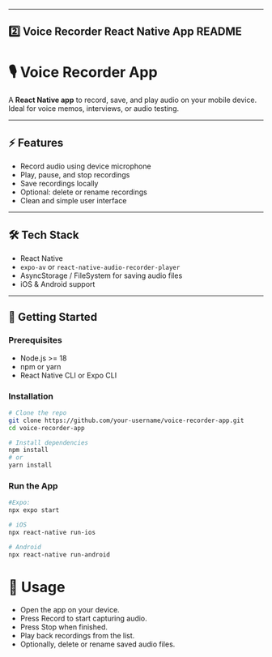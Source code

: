 
---

## 2️⃣ **Voice Recorder React Native App README**


# 🎙️ Voice Recorder App

A **React Native app** to record, save, and play audio on your mobile device. Ideal for voice memos, interviews, or audio testing.

---

## ⚡ Features

- Record audio using device microphone  
- Play, pause, and stop recordings  
- Save recordings locally  
- Optional: delete or rename recordings  
- Clean and simple user interface  

---

## 🛠 Tech Stack

- React Native  
- `expo-av` or `react-native-audio-recorder-player`  
- AsyncStorage / FileSystem for saving audio files  
- iOS & Android support  

---

## 🚀 Getting Started

### Prerequisites

- Node.js >= 18  
- npm or yarn  
- React Native CLI or Expo CLI  

### Installation

```bash
# Clone the repo
git clone https://github.com/your-username/voice-recorder-app.git
cd voice-recorder-app

# Install dependencies
npm install
# or
yarn install
```

### Run the App
```bash
#Expo:
npx expo start
```

```bash
# iOS
npx react-native run-ios

# Android
npx react-native run-android
```

# 🎯 Usage
- Open the app on your device.
- Press Record to start capturing audio.
- Press Stop when finished.
- Play back recordings from the list.
- Optionally, delete or rename saved audio files.